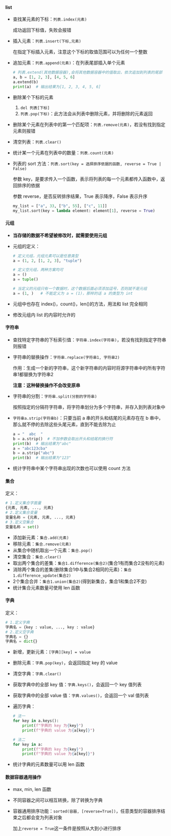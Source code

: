 #### list

+ 查找某元素的下标：`列表.index(元素)`

    成功返回下标值，失败会报错

+ 插入元素：`列表.insert(下标,元素)`

    在指定下标插入元素，注意这个下标的取值范围可以为任何一个整数

+ 追加元素：`列表.append(元素)`：在列表尾部插入单个元素

    ```python
    # 列表.extend(其他数据容器),会将其他数据容器中的值取出，依次追加到列表的尾部
    a, b = [1, 2, 3], [4, 5, 6]
    a.extend(b)
    print(a)  # 输出结果为[1, 2, 3, 4, 5, 6]
    ```

+ 删除某个下标的元素

    1. `del 列表[下标]`
    2. `列表.pop(下标)`：此方法会从列表中删除元素，并将删除的元素返回

+ 删除某个元素在列表中的第一个匹配项：`列表.remove(元素)`，若没有找到指定元素则报错

+ 清空列表：`列表.clear()`

+ 统计某一个元素在列表中的数量：`列表.count(元素)`

+ 列表的 sort 方法：`列表.sort(key = 选择排序依据的函数, reverse = True | False)`

    参数 key，是要求传入一个函数，表示将列表的每一个元素都传入函数中，返回排序的依据

    参数 reverse，是否反转排序结果，True 表示降序，False 表示升序

    ```python
    my_list = ["a", 33, ["b", 55], ["c", 11]]
    my_list.sort(key = lambda element: element[1], reverse = True)
    ```

    

#### 元组

+ **当存储的数据不希望被修改时，就需要使用元组**

+ 元组的定义：

    ```python
    # 定义元组，元组元素可以是任意类型
    a = (1, 2, [1, 2, 3], "tuple")
    
    # 定义空元组，两种方案均可
    a = ()
    a = tuple()
    
    # 当定义的元组只有一个数据时，这个数据后面必须添加逗号，否则就不是元组
    a = (1, )   # 不能定义为 a = (1)，那样的话 a 的类型为 int
    ```

+ 元组中也存在 index()，count()，len()的方法，用法和 list 完全相同

+ 修改元组内 list 的内容时允许的

#### 字符串

+ 查找特定字符串的下标索引值：`字符串.index(字符串)`，若没有找到指定字符串则报错

+ 字符串的替换操作：`字符串.replace(字符串1, 字符串2)`

    作用：生成一个新的字符串，这个新字符串的内容时将源字符串中的所有字符串1都替换为字符串2

    **注意：这种替换操作不会改变原串**

+ 字符串的分割：`字符串.split(分割的字符串)`

    按照指定的分隔符字符串，将字符串划分为多个字符串，并存入到列表对象中

+ `字符串a.strip(字符串b)`：只要当前 a 串的开头和结尾的元素存在在 b 串中，那么就不停的去除这些头尾元素，直到不能去除为止

    ```python
    a = "  abc  "
    b = a.strip()  # 不加参数会取出开头和结尾的换行符
    print(b)  # 输出结果为"abc"
    a = "abc123cba"
    b = a.strip("abc")
    print(b)  # 输出结果为"123"
    ```

+ 统计字符串中某个字符串出现的次数也可以使用 count 方法

#### 集合

定义：

```python
# 1.定义集合字面量
{元素, 元素, ..., 元素}
# 2.定义集合变量
变量名称 = {元素, 元素, ..., 元素}
# 3.定义空集合
变量名称 = set()
```

+ 添加新元素：`集合.add(元素)`
+ 移除元素：`集合.remove(元素)`
+ 从集合中随机取出一个元素：`集合.pop()`
+ 清空集合：`集合.clear()`
+ 取出两个集合的差集：`集合1.difference(集合2)`(集合1有而集合2没有的元素)
+ 消除两个集合的差集(删除集合1中与集合2相同的元素)：`集合1.difference_update(集合2)`
+ 2个集合合并：`集合1.union(集合2)`(得到新集合，集合1和集合2不变)
+ 统计集合元素数量可使用 len 函数

#### 字典

定义：

```python
# 1.定义字典
字典名 = {key : value, ..., key : value}
# 2.定义空字典
字典名 = {}
字典名 = dict{}
```

+ 新增，更新元素：`[字典][key] = value`

+ 删除元素：`字典.pop(key)`，会返回指定 key 的 value

+ 清空字典：`字典.clear()`

+ 获取字典中的全部 key 值：`字典.keys()`，会返回一个 key 值列表

+ 获取字典中的全部 value 值：`字典.values()`，会返回一个 val 值列表

+ 遍历字典：

    ```python
    # 法一
    for key in a.keys():
        print(f"字典的 key 为{key}")
        print(f"字典的 value 为{a[key]}")
    
    # 法二
    for key in a:
        print(f"字典的 key 为{key}")
        print(f"字典的 value 为{a[key]}")
    ```

+ 统计字典的元素数量可以用 len 函数

#### 数据容器通用操作

+ max, min, len 函数

+ 不同容器之间可以相互转换，除了转换为字典

+ 容器通用排序功能：`sorted(容器, [reverse=True])`，任意类型的容器排序结束之后都会变为列表对象

    加上`reverse = True`这一条件是按照从大到小进行排序

    









